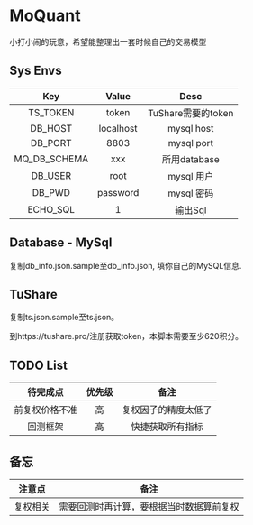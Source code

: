 # MoQuant
小打小闹的玩意，希望能整理出一套时候自己的交易模型

## Sys Envs
Key|Value|Desc
|:----:|:----:|:----:|
|TS_TOKEN|token|TuShare需要的token|
|DB_HOST|localhost|mysql host|
|DB_PORT|8803|mysql port|
|MQ_DB_SCHEMA|xxx|所用database|
|DB_USER|root|mysql 用户|
|DB_PWD|password|mysql 密码|
|ECHO_SQL|1|输出Sql


## Database - MySql
复制db_info.json.sample至db_info.json, 填你自己的MySQL信息. 

## TuShare
复制ts.json.sample至ts.json。

到https://tushare.pro/注册获取token，本脚本需要至少620积分。
## TODO List
|待完成点|优先级|备注|
|:----:|:----:|:----:|
|前复权价格不准|高|复权因子的精度太低了|
|回测框架|高|快捷获取所有指标|

## 备忘
|注意点|备注|
|:----:|:----:|
|复权相关|需要回测时再计算，要根据当时数据算前复权|